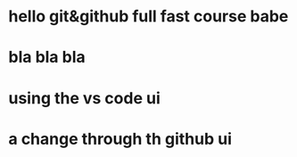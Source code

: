 # hello git&github full fast course babe

# bla bla bla 
# using the vs code ui
# a change through th github ui 

